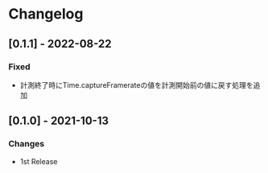# Changelog

## [0.1.1] - 2022-08-22

### Fixed

- 計測終了時にTime.captureFramerateの値を計測開始前の値に戻す処理を追加

## [0.1.0] - 2021-10-13

### Changes

- 1st Release
